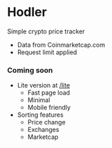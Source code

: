 # Hodler
Simple crypto price tracker
- Data from Coinmarketcap.com
- Request limit applied

### Coming soon
- Lite version at [/lite](https://boonsuen.com/hodler/lite)
	- Fast page load
	- Minimal
	- Mobile friendly
- Sorting features
	- Price change
	- Exchanges
	- Marketcap
